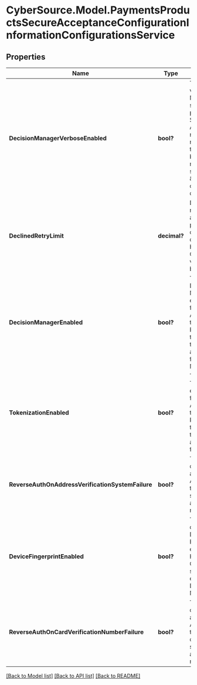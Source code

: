 # CyberSource.Model.PaymentsProductsSecureAcceptanceConfigurationInformationConfigurationsService
## Properties

Name | Type | Description | Notes
------------ | ------------- | ------------- | -------------
**DecisionManagerVerboseEnabled** | **bool?** | Toggles whether verbose Decision Manager results should be present in the Secure Acceptance response. As this response passes through the browser, it is recommended to set this to \&quot;false\&quot; outside of debugging. | [optional] 
**DeclinedRetryLimit** | **decimal?** | Defines the number of retries a payer is presented with on payment declines on Hosted Checkout. Valid values are between 0 and 5. | [optional] 
**DecisionManagerEnabled** | **bool?** | Toggles whether Decision Manager is enabled or not for Secure Acceptance transactions. Requires the transacting MID to be enabled and configured for Decicion Manager. | [optional] 
**TokenizationEnabled** | **bool?** | Toggles whether Tokenization is enabled or not for Secure Acceptance transactions. Requires the transacting MID to be enabled and configured for Tokenization. | [optional] 
**ReverseAuthOnAddressVerificationSystemFailure** | **bool?** | Toggles whether or not an approved Authorization that fails AVS should be automatically reversed. | [optional] 
**DeviceFingerprintEnabled** | **bool?** | Toggles whether or not fraud Device Fingerprinting is enabled on the Hosted Checkout. This simplifies enablement for Decision Manager. | [optional] 
**ReverseAuthOnCardVerificationNumberFailure** | **bool?** | Toggles whether or not an approved Authorization that fails CVN check that should be automatically reversed. | [optional] 

[[Back to Model list]](../README.md#documentation-for-models) [[Back to API list]](../README.md#documentation-for-api-endpoints) [[Back to README]](../README.md)

